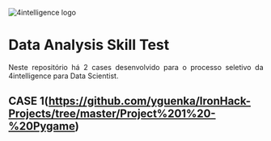 ![4intelligence logo](https://media-exp1.licdn.com/dms/image/C4D1BAQFAgQBp6OtbKg/company-background_10000/0?e=2159024400&v=beta&t=yDvo-shdTMwiowWMRts7j465a8ewZyMGdDIx3OFuG6g)

# Data Analysis Skill Test
<p align="justify">Neste repositório há 2 cases desenvolvido para o processo seletivo da 4intelligence para Data  Scientist. </p>

## CASE 1(https://github.com/yguenka/IronHack-Projects/tree/master/Project%201%20-%20Pygame)
